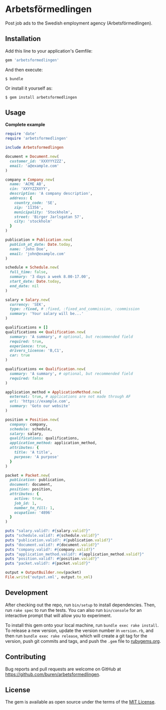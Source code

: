 # Arbetsförmedlingen

Post job ads to the Swedish employment agency (Arbetsförmedlingen).

## Installation

Add this line to your application's Gemfile:

```ruby
gem 'arbetsformedlingen'
```

And then execute:

    $ bundle

Or install it yourself as:

    $ gem install arbetsformedlingen

## Usage

__Complete example__

```ruby
require 'date'
require 'arbetsformedlingen'

include Arbetsformedlingen

document = Document.new(
  customer_id: 'XXXYYYZZZ',
  email: 'a@example.com'
)

company = Company.new(
  name: 'ACME AB',
  cin: 'XXYYZZXXYY',
  description: 'A company description',
  address: {
    country_code: 'SE',
    zip: '11356',
    municipality: 'Stockholm',
    street: 'Birger Jarlsgatan 57',
    city: 'stockholm'
  }
)

publication = Publication.new(
  publish_at_date: Date.today,
  name: 'John Doe',
  email: 'john@example.com'
)

schedule = Schedule.new(
  full_time: false,
  summary: '3 days a week 8.00-17.00',
  start_date: Date.today,
  end_date: nil
)

salary = Salary.new(
  currency: 'SEK',
  type: :fixed, # :fixed, :fixed_and_commission, :commission
  summary: 'Your salary will be...'
)

qualifications = []
qualifications << Qualification.new(
  summary: 'A summary', # optional, but recommended field
  required: true,
  experience: true,
  drivers_license: 'B,C1',
  car: true
)

qualifications << Qualification.new(
  summary: 'A summary', # optional, but recommended field
  required: false
)

application_method = ApplicationMethod.new(
  external: true, # applications are not made through AF
  url: 'https://example.com',
  summary: 'Goto our website'
)

position = Position.new(
  company: company,
  schedule: schedule,
  salary: salary,
  qualifications: qualifications,
  application_method: application_method,
  attributes: {
    title: 'A title',
    purpose: 'A purpose'
  }
)

packet = Packet.new(
  publication: publication,
  document: document,
  position: position,
  attributes: {
    active: true,
    job_id: 1,
    number_to_fill: 1,
    ocupation: '4896'
  }
)

puts "salary.valid?: #{salary.valid?}"
puts "schedule.valid?: #{schedule.valid?}"
puts "publication.valid?: #{publication.valid?}"
puts "document.valid?: #{document.valid?}"
puts "company.valid?: #{company.valid?}"
puts "application_method.valid?: #{application_method.valid?}"
puts "position.valid?: #{position.valid?}"
puts "packet.valid?: #{packet.valid?}"

output = OutputBuilder.new(packet)
File.write('output.xml', output.to_xml)
```

## Development

After checking out the repo, run `bin/setup` to install dependencies. Then, run `rake spec` to run the tests. You can also run `bin/console` for an interactive prompt that will allow you to experiment.

To install this gem onto your local machine, run `bundle exec rake install`. To release a new version, update the version number in `version.rb`, and then run `bundle exec rake release`, which will create a git tag for the version, push git commits and tags, and push the `.gem` file to [rubygems.org](https://rubygems.org).

## Contributing

Bug reports and pull requests are welcome on GitHub at https://github.com/buren/arbetsformedlingen.


## License

The gem is available as open source under the terms of the [MIT License](http://opensource.org/licenses/MIT).
